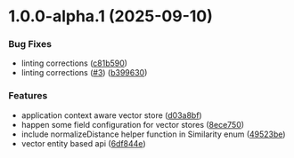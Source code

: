 # 1.0.0-alpha.1 (2025-09-10)


### Bug Fixes

* linting corrections ([c81b590](https://github.com/gravitee-io/gravitee-resource-ai-vector-store-api/commit/c81b5905d7680bd74ce90d8adfb90358b4a4a33a))
* linting corrections ([#3](https://github.com/gravitee-io/gravitee-resource-ai-vector-store-api/issues/3)) ([b399630](https://github.com/gravitee-io/gravitee-resource-ai-vector-store-api/commit/b399630bfbb19ba4c78165b27331e9ceceb51fef))


### Features

* application context aware vector store ([d03a8bf](https://github.com/gravitee-io/gravitee-resource-ai-vector-store-api/commit/d03a8bf2825ded1d4b76b6b2857487bd53e9b85e))
* happen some field configuration for vector stores ([8ece750](https://github.com/gravitee-io/gravitee-resource-ai-vector-store-api/commit/8ece750083e5cf097ef18c672a6a9bcc781ea71b))
* include normalizeDistance helper function in Similarity enum ([49523be](https://github.com/gravitee-io/gravitee-resource-ai-vector-store-api/commit/49523be62bc8863eb26d534afd09ffbb4465528c))
* vector entity based api ([6df844e](https://github.com/gravitee-io/gravitee-resource-ai-vector-store-api/commit/6df844e6e6b667b31cd4d60603535a955e55a966))
